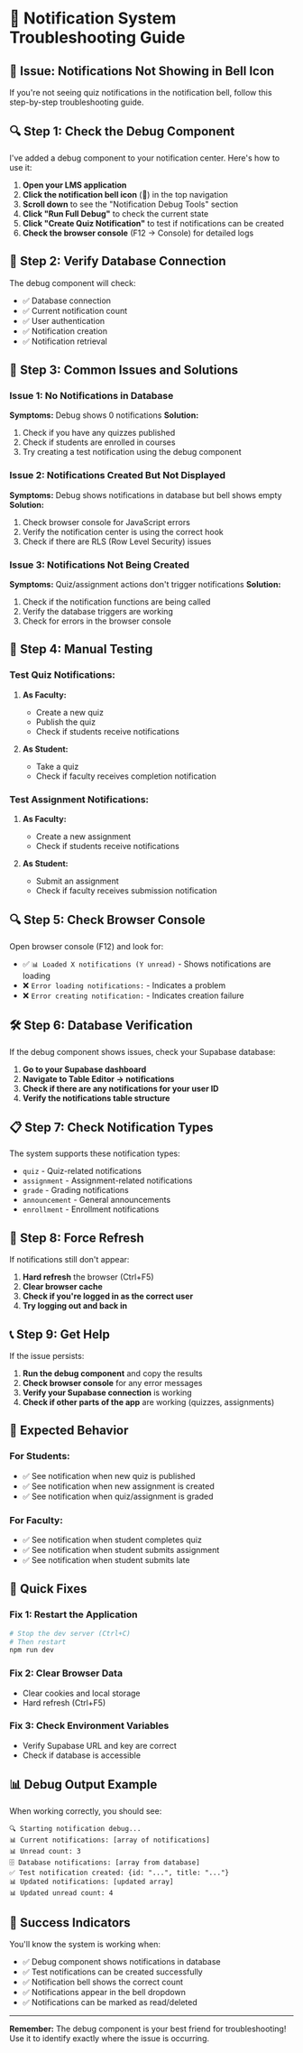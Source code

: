 # 🔔 Notification System Troubleshooting Guide

## 🚨 **Issue: Notifications Not Showing in Bell Icon**

If you're not seeing quiz notifications in the notification bell, follow this step-by-step troubleshooting guide.

## 🔍 **Step 1: Check the Debug Component**

I've added a debug component to your notification center. Here's how to use it:

1. **Open your LMS application**
2. **Click the notification bell icon** (🔔) in the top navigation
3. **Scroll down** to see the "Notification Debug Tools" section
4. **Click "Run Full Debug"** to check the current state
5. **Click "Create Quiz Notification"** to test if notifications can be created
6. **Check the browser console** (F12 → Console) for detailed logs

## 🔧 **Step 2: Verify Database Connection**

The debug component will check:
- ✅ Database connection
- ✅ Current notification count
- ✅ User authentication
- ✅ Notification creation
- ✅ Notification retrieval

## 🐛 **Step 3: Common Issues and Solutions**

### **Issue 1: No Notifications in Database**
**Symptoms:** Debug shows 0 notifications
**Solution:**
1. Check if you have any quizzes published
2. Check if students are enrolled in courses
3. Try creating a test notification using the debug component

### **Issue 2: Notifications Created But Not Displayed**
**Symptoms:** Debug shows notifications in database but bell shows empty
**Solution:**
1. Check browser console for JavaScript errors
2. Verify the notification center is using the correct hook
3. Check if there are RLS (Row Level Security) issues

### **Issue 3: Notifications Not Being Created**
**Symptoms:** Quiz/assignment actions don't trigger notifications
**Solution:**
1. Check if the notification functions are being called
2. Verify the database triggers are working
3. Check for errors in the browser console

## 🧪 **Step 4: Manual Testing**

### **Test Quiz Notifications:**
1. **As Faculty:**
   - Create a new quiz
   - Publish the quiz
   - Check if students receive notifications

2. **As Student:**
   - Take a quiz
   - Check if faculty receives completion notification

### **Test Assignment Notifications:**
1. **As Faculty:**
   - Create a new assignment
   - Check if students receive notifications

2. **As Student:**
   - Submit an assignment
   - Check if faculty receives submission notification

## 🔍 **Step 5: Check Browser Console**

Open browser console (F12) and look for:
- ✅ `📊 Loaded X notifications (Y unread)` - Shows notifications are loading
- ❌ `Error loading notifications:` - Indicates a problem
- ❌ `Error creating notification:` - Indicates creation failure

## 🛠️ **Step 6: Database Verification**

If the debug component shows issues, check your Supabase database:

1. **Go to your Supabase dashboard**
2. **Navigate to Table Editor → notifications**
3. **Check if there are any notifications for your user ID**
4. **Verify the notifications table structure**

## 📋 **Step 7: Check Notification Types**

The system supports these notification types:
- `quiz` - Quiz-related notifications
- `assignment` - Assignment-related notifications  
- `grade` - Grading notifications
- `announcement` - General announcements
- `enrollment` - Enrollment notifications

## 🚀 **Step 8: Force Refresh**

If notifications still don't appear:
1. **Hard refresh** the browser (Ctrl+F5)
2. **Clear browser cache**
3. **Check if you're logged in as the correct user**
4. **Try logging out and back in**

## 📞 **Step 9: Get Help**

If the issue persists:
1. **Run the debug component** and copy the results
2. **Check browser console** for any error messages
3. **Verify your Supabase connection** is working
4. **Check if other parts of the app** are working (quizzes, assignments)

## 🎯 **Expected Behavior**

### **For Students:**
- ✅ See notification when new quiz is published
- ✅ See notification when new assignment is created
- ✅ See notification when quiz/assignment is graded

### **For Faculty:**
- ✅ See notification when student completes quiz
- ✅ See notification when student submits assignment
- ✅ See notification when student submits late

## 🔧 **Quick Fixes**

### **Fix 1: Restart the Application**
```bash
# Stop the dev server (Ctrl+C)
# Then restart
npm run dev
```

### **Fix 2: Clear Browser Data**
- Clear cookies and local storage
- Hard refresh (Ctrl+F5)

### **Fix 3: Check Environment Variables**
- Verify Supabase URL and key are correct
- Check if database is accessible

## 📊 **Debug Output Example**

When working correctly, you should see:
```
🔍 Starting notification debug...
📊 Current notifications: [array of notifications]
📊 Unread count: 3
🗄️ Database notifications: [array from database]
✅ Test notification created: {id: "...", title: "..."}
📊 Updated notifications: [updated array]
📊 Updated unread count: 4
```

## 🎉 **Success Indicators**

You'll know the system is working when:
- ✅ Debug component shows notifications in database
- ✅ Test notifications can be created successfully
- ✅ Notification bell shows the correct count
- ✅ Notifications appear in the bell dropdown
- ✅ Notifications can be marked as read/deleted

---

**Remember:** The debug component is your best friend for troubleshooting! Use it to identify exactly where the issue is occurring.
